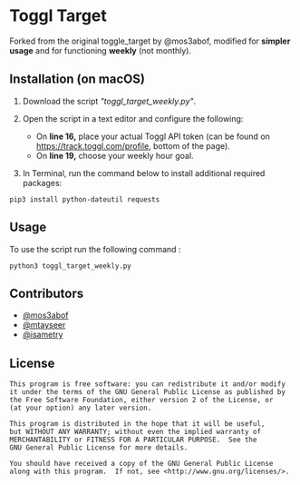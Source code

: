 Toggl Target
============

Forked from the original toggle_target by @mos3abof, modified for **simpler usage** and for functioning **weekly** (not monthly).


Installation (on macOS)
---------------------

1. Download the script _"toggl_target_weekly.py"_.
2. Open the script in a text editor and configure the following: 
   * On **line 16,** place your actual Toggl API token (can be found on https://track.toggl.com/profile, bottom of the page).
   * On **line 19,** choose your weekly hour goal.

2. In Terminal, run the command below to install additional required packages:
```
pip3 install python-dateutil requests
```




Usage
-----

To use the script run the following command :

```
python3 toggl_target_weekly.py
```


Contributors
-------------

* [@mos3abof](http://www.mos3abof.com)
* [@mtayseer](http://www.mtayseer.net)
* [@isametry](http://github.com/isametry/)

License
-------

```
This program is free software: you can redistribute it and/or modify
it under the terms of the GNU General Public License as published by
the Free Software Foundation, either version 2 of the License, or
(at your option) any later version.

This program is distributed in the hope that it will be useful,
but WITHOUT ANY WARRANTY; without even the implied warranty of
MERCHANTABILITY or FITNESS FOR A PARTICULAR PURPOSE.  See the
GNU General Public License for more details.

You should have received a copy of the GNU General Public License
along with this program.  If not, see <http://www.gnu.org/licenses/>.
```
